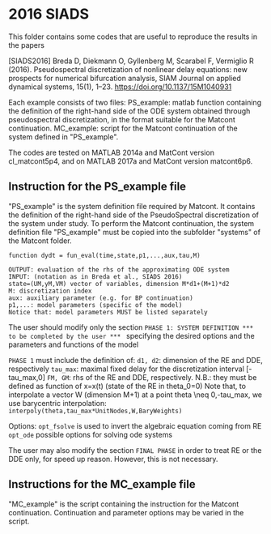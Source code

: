 # 2016 SIADS

This folder contains some codes that are useful to reproduce the results in the papers

[SIADS2016] Breda D, Diekmann O, Gyllenberg M, Scarabel F, Vermiglio R (2016). Pseudospectral discretization of nonlinear delay equations: new prospects for numerical bifurcation analysis, SIAM Journal on applied dynamical systems, 15(1), 1–23. https://doi.org/10.1137/15M1040931 

Each example consists of two files:
PS_example: matlab function containing the definition of the right-hand side of the ODE system obtained through pseudospectral discretization, in the format suitable for the Matcont continuation.
MC_example: script for the Matcont continuation of the system defined in "PS_example".

The codes are tested on MATLAB 2014a and MatCont version cl_matcont5p4, 
and on MATLAB 2017a and MatCont version matcont6p6.

## Instruction for the PS_example file
"PS_example" is the system definition file required by Matcont. 
It contains the definition of the right-hand side of the PseudoSpectral discretization of the system under study.
To perform the Matcont continuation, the system definition file "PS_example" must be copied into the subfolder "systems" of the Matcont folder.

    function dydt = fun_eval(time,state,p1,...,aux,tau,M)
    
    OUTPUT: evaluation of the rhs of the approximating ODE system
    INPUT: (notation as in Breda et al., SIADS 2016)
    state=(UM,yM,VM) vector of variables, dimension M*d1+(M+1)*d2
    M: discretization index
    aux: auxiliary parameter (e.g. for BP continuation)
    p1,...: model parameters (specific of the model) 
    Notice that: model parameters MUST be listed separately
   
The user should modify only the section
`PHASE 1: SYSTEM DEFINITION *** to be completed by the user *** `
specifying the desired options and the parameters and functions of the model
   
`PHASE 1` must include the definition of:
`d1, d2`: dimension of the RE and DDE, respectively
`tau_max`: maximal fixed delay for the discretization interval [-tau_max,0]
`FM, GM`: rhs of the RE and DDE, respectively. N.B.: they must be defined as function of x=x(t) (state of the RE in theta_0=0)
Note that, to interpolate a vector W (dimension M+1) at a point theta \neq 0,-tau_max, we use barycentric interpolation: `interpoly(theta,tau_max*UnitNodes,W,BaryWeights)`
   
Options:
`opt_fsolve` is used to invert the algebraic equation coming from RE
`opt_ode` possible options for solving ode systems

The user may also modify the section `FINAL PHASE` in order to treat RE or the DDE only, for speed up reason.
However, this is not necessary.


## Instructions for the MC_example file
"MC_example" is the script containing the instruction for the Matcont continuation.
Continuation and parameter options may be varied in the script.
